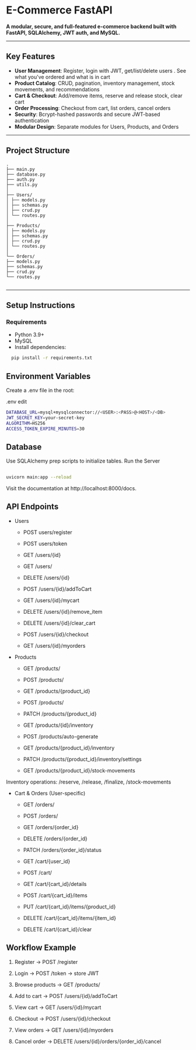 #  E-Commerce FastAPI
 
**A modular, secure, and full-featured e-commerce backend built with FastAPI, SQLAlchemy, JWT auth, and MySQL.**
 
---
 
##  Key Features
 
- **User Management**: Register, login with JWT, get/list/delete users . See what you've ordered and what is in cart
- **Product Catalog**: CRUD, pagination, inventory management, stock movements, and recommendations  
- **Cart & Checkout**: Add/remove items, reserve and release stock, clear cart  
- **Order Processing**: Checkout from cart, list orders, cancel orders  
- **Security**: Bcrypt-hashed passwords and secure JWT-based authentication  
- **Modular Design**: Separate modules for Users, Products, and Orders
 
---
 
##  Project Structure
```
.
├── main.py
├── database.py
├── auth.py
├── utils.py
│
├── Users/
│ ├── models.py
│ ├── schemas.py
│ ├── crud.py
│ └── routes.py
│
├── Products/
│ ├── models.py
│ ├── schemas.py
│ ├── crud.py
│ └── routes.py
│
└── Orders/
├── models.py
├── schemas.py
├── crud.py
└── routes.py
 
```
 
---
 
##  Setup Instructions
 
### Requirements
 
- Python 3.9+  
- MySQL  
- Install dependencies:
```bash
  pip install -r requirements.txt
```
## Environment Variables
Create a .env file in the root:
 
.env
edit
```bash
DATABASE_URL=mysql+mysqlconnector://<USER>:<PASS>@<HOST>/<DB>
JWT_SECRET_KEY=your-secret-key
ALGORITHM=HS256
ACCESS_TOKEN_EXPIRE_MINUTES=30
```
## Database
Use SQLAlchemy prep scripts to initialize tables.
Run the Server
```bash
 
uvicorn main:app --reload
```
Visit the documentation at http://localhost:8000/docs.
 
## API Endpoints
- Users
    - POST users/register
 
    - POST users/token
 
    - GET /users/{id}
 
    - GET /users/
 
    - DELETE /users/{id}
 
    - POST /users/{id}/addToCart
 
    - GET /users/{id}/mycart
 
    - DELETE /users/{id}/remove_item
 
    - DELETE /users/{id}/clear_cart
 
    - POST /users/{id}/checkout
 
    - GET /users/{id}/myorders
 
- Products
    - GET /products/
 
    - POST /products/
 
    - GET /products/{product_id}
 
    - POST /products/
 
    - PATCH /products/{product_id}
 
    - GET /products/{id}/inventory
   
    - POST /products/auto-generate
 
    - GET /products/{product_id}/inventory
 
    - PATCH /products/{product_id}/inventory/settings
 
    - GET /products/{product_id}/stock-movements
 
 
 
Inventory operations: /reserve, /release, /finalize, /stock-movements
 
- Cart & Orders (User-specific)
    - GET /orders/
 
    - POST /orders/
 
    - GET /orders/{order_id}
 
    - DELETE /orders/{order_id}
 
    - PATCH /orders/{order_id}/status
 
    - GET /cart/{user_id}
 
    - POST /cart/
 
    - GET /cart/{cart_id}/details
 
    - POST /cart/{cart_id}/items
 
    - PUT /cart/{cart_id}/items/{product_id}
 
    - DELETE /cart/{cart_id}/items/{item_id}
 
    - DELETE /cart/{cart_id}/clear
       
## Workflow Example
1. Register → POST /register
 
2. Login → POST /token → store JWT
 
3. Browse products → GET /products/
 
4. Add to cart → POST /users/{id}/addToCart
 
5. View cart → GET /users/{id}/mycart
 
6. Checkout → POST /users/{id}/checkout
 
7. View orders → GET /users/{id}/myorders
 
8. Cancel order → DELETE /users/{id}/orders/{order_id}/cancel
